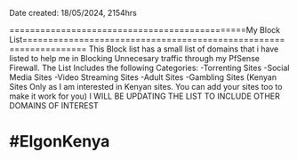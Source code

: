Date created: 18/05/2024, 2154hrs

==============================================My Block List==================================================================
This Block list has a small list of domains that i have listed to help me in Blocking Unnecesary traffic through my 
PfSense Firewall.
The List Includes the following Categories:
  -Torrenting Sites
  -Social Media Sites
  -Video Streaming Sites
  -Adult Sites
  -Gambling Sites (Kenyan Sites Only as I am interested in Kenyan sites. You can add your sites too to make it work for you)
I WILL BE UPDATING THE LIST TO INCLUDE OTHER DOMAINS OF INTEREST

#ElgonKenya
==============================================================================================================================
